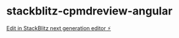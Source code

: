 # stackblitz-cpmdreview-angular

[Edit in StackBlitz next generation editor ⚡️](https://stackblitz.com/~/github.com/purwantoen/stackblitz-cpmdreview-angular)
